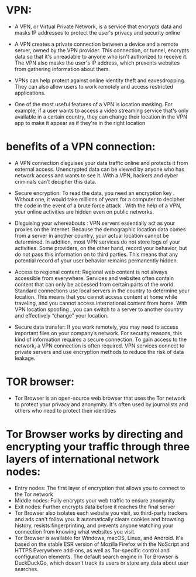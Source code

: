 # VPN:
* A VPN, or Virtual Private Network, is a service that encrypts data and masks IP addresses to protect the user's privacy and security online

* A VPN creates a private connection between a device and a remote server, owned by the VPN provider. This connection, or tunnel, encrypts data so that it's unreadable to anyone who isn't authorized to receive it. The VPN also masks the user's IP address, which prevents websites from gathering information about them. 

* VPNs can help protect against online identity theft and eavesdropping. They can also allow users to work remotely and access restricted applications.

* One of the most useful features of a VPN is location masking. For example, if a user wants to access a video streaming service that's only available in a certain country, they can change their location in the VPN app to make it appear as if they're in the right location

# benefits of a VPN connection:

* A VPN connection disguises your data traffic online and protects it from external access. Unencrypted data can be viewed by anyone who has network access and wants to see it. With a VPN, hackers and cyber criminals can’t decipher this data.

* Secure encryption: To read the data, you need an encryption key . Without one, it would take millions of years for a computer to decipher the code in the event of a brute force attack . With the help of a VPN, your online activities are hidden even on public networks.

* Disguising your whereabouts : VPN servers essentially act as your proxies on the internet. Because the demographic location data comes from a server in another country, your actual location cannot be determined. In addition, most VPN services do not store logs of your activities. Some providers, on the other hand, record your behavior, but do not pass this information on to third parties. This means that any potential record of your user behavior remains permanently hidden.

* Access to regional content: Regional web content is not always accessible from everywhere. Services and websites often contain content that can only be accessed from certain parts of the world. Standard connections use local servers in the country to determine your location. This means that you cannot access content at home while traveling, and you cannot access international content from home. With VPN location spoofing , you can switch to a server to another country and effectively “change” your location.

* Secure data transfer: If you work remotely, you may need to access important files on your company’s network. For security reasons, this kind of information requires a secure connection. To gain access to the network, a VPN connection is often required. VPN services connect to private servers and use encryption methods to reduce the risk of data leakage.


# TOR browser:

* Tor Browser is an open-source web browser that uses the Tor network to protect your privacy and anonymity. It's often used by journalists and others who need to protect their identities

# Tor Browser works by directing and encrypting your traffic through three layers of international network nodes: 
* Entry nodes: The first layer of encryption that allows you to connect to the Tor network 
* Middle nodes: Fully encrypts your web traffic to ensure anonymity 
* Exit nodes: Further encrypts data before it reaches the final server 
* Tor Browser also isolates each website you visit, so third-party trackers and ads can't follow you. It automatically clears cookies and browsing history, resists fingerprinting, and prevents anyone watching your connection from knowing what websites you visit. 
* Tor Browser is available for Windows, macOS, Linux, and Android. It's based on the stable ESR version of Mozilla Firefox with the NoScript and HTTPS Everywhere add-ons, as well as Tor-specific control and configuration elements. The default search engine in Tor Browser is DuckDuckGo, which doesn't track its users or store any data about user searches.


